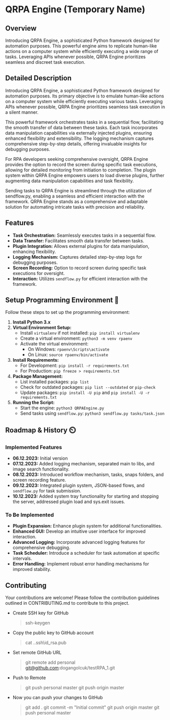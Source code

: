 # QRPA Engine (Temporary Name)

## Overview

Introducing QRPA Engine, a sophisticated Python framework designed for automation purposes. This powerful engine aims to replicate human-like actions on a computer system while efficiently executing a wide range of tasks. Leveraging APIs whenever possible, QRPA Engine prioritizes seamless and discreet task execution.

## Detailed Description

Introducing QRPA Engine, a sophisticated Python framework designed for automation purposes. Its primary objective is to emulate human-like actions on a computer system while efficiently executing various tasks. Leveraging APIs whenever possible, QRPA Engine prioritizes seamless task execution in a silent manner.

This powerful framework orchestrates tasks in a sequential flow, facilitating the smooth transfer of data between these tasks. Each task incorporates data manipulation capabilities via externally injected plugins, ensuring enhanced flexibility and extensibility. The logging mechanism captures comprehensive step-by-step details, offering invaluable insights for debugging purposes.

For RPA developers seeking comprehensive oversight, QRPA Engine provides the option to record the screen during specific task executions, allowing for detailed monitoring from initiation to completion. The plugin system within QRPA Engine empowers users to load diverse plugins, further augmenting data manipulation capabilities and task flexibility.

Sending tasks to QRPA Engine is streamlined through the utilization of sendflow.py, enabling a seamless and efficient interaction with the framework. QRPA Engine stands as a comprehensive and adaptable solution for automating intricate tasks with precision and reliability.

## Features

- **Task Orchestration:** Seamlessly executes tasks in a sequential flow.
- **Data Transfer:** Facilitates smooth data transfer between tasks.
- **Plugin Integration:** Allows external plugins for data manipulation, enhancing flexibility.
- **Logging Mechanism:** Captures detailed step-by-step logs for debugging purposes.
- **Screen Recording:** Option to record screen during specific task executions for oversight.
- **Interaction:** Utilizes `sendflow.py` for efficient interaction with the framework.

## Setup Programming Environment 🚀

Follow these steps to set up the programming environment:

1. **Install Python 3.x**
2. **Virtual Environment Setup:**
    - Install `virtualenv` if not installed: `pip install virtualenv`
    - Create a virtual environment: `python3 -m venv rpaenv`
    - Activate the virtual environment:
      - On Windows: `rpaenv\Scripts\activate`
      - On Linux: `source rpaenv/bin/activate`
3. **Install Requirements:**
    - For Development: `pip install -r requirements.txt`
    - For Production: `pip freeze > requirements.txt`
4. **Package Management:**
    - List installed packages: `pip list`
    - Check for outdated packages: `pip list --outdated` or `pip-check`
    - Update packages: `pip install -U pip` and `pip install -U -r requirements.txt`
5. **Running the Script:**
    - Start the engine: `python3 QRPAEngine.py`
    - Send tasks using `sendflow.py`: `python3 sendflow.py tasks/task.json`

## Roadmap & History ⏲️

### Implemented Features

- **06.12.2023:** Initial version
- **07.12.2023:** Added logging mechanism, separated main to libs, and image search functionality.
- **08.12.2023:** Introduced workflow mechanism, tasks, snaps folders, and screen recording feature.
- **09.12.2023:** Integrated plugin system, JSON-based flows, and `sendflow.py` for task submission.
- **10.12.2023:** Added system tray functionality for starting and stopping the server, addressed plugin load and sys.exit issues.

### To Be Implemented

- **Plugin Expansion:** Enhance plugin system for additional functionalities.
- **Enhanced GUI:** Develop an intuitive user interface for improved interaction.
- **Advanced Logging:** Incorporate advanced logging features for comprehensive debugging.
- **Task Scheduler:** Introduce a scheduler for task automation at specific intervals.
- **Error Handling:** Implement robust error handling mechanisms for improved stability.

## Contributing

Your contributions are welcome! Please follow the contribution guidelines outlined in CONTRIBUTING.md to contribute to this project.

- Create SSH key for GitHub
    > ssh-keygen

- Copy the public key to GitHub account
  > cat .\.ssh\id_rsa.pub

- Set remote GitHub URL

    > git remote add personal <git@github.com>:dogangolcuk/testRPA_1.git

- Push to Remote
    > git push personal master
    > git push origin master

- Now you can push your changes to GitHub
  > git add .
  > git commit -m "Initial commit"
  > git push origin master
  > git push personal master
